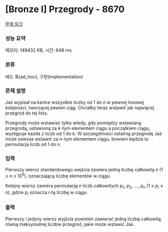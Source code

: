 # [Bronze I] Przegrody - 8670 

[문제 링크](https://www.acmicpc.net/problem/8670) 

### 성능 요약

메모리: 149432 KB, 시간: 648 ms

### 분류

애드 혹(ad_hoc), 구현(implementation)

### 문제 설명

<p>Jaś wypisał na kartce wszystkie liczby od 1 do <em>n</em> w pewnej losowej kolejności, tworzącej pewien ciąg. Chciałby teraz wstawić jak najwięcej przegród do tej listy.</p>

<p>Przegrody może wstawiać tylko wtedy, gdy pomiędzy wstawianą przegrodą, ustawioną za <em>k</em>-tym elementem ciągu a początkiem ciągu, występuje każda z liczb od 1 do <em>k</em>. W szczególności ostatnią przegrodę Jaś może zawsze wstawić za <em>n</em>-tym elementem ciągu, bowiem będzie to permutacja liczb od 1 do <em>n</em>.</p>

### 입력 

 <p>Pierwszy wiersz standardowego wejścia zawiera jedną liczbę całkowitą <em>n</em> (1 ≤ <em>n</em> ≤ 10<sup>6</sup>), oznaczającą liczbę elementów w ciągu.</p>

<p>Kolejny wiersz zawiera permutację <em>n</em> liczb całkowitych <em>p</em><sub>1</sub>, <em>p</em><sub>2</sub>, ..., <em>p<sub>n</sub></em> (1 ≤ <em>p<sub>i</sub></em> ≤ <em>n</em>), gdzie <em>p<sub>i</sub></em> oznacza <em>i</em>-tą liczbę w ciągu.</p>

### 출력 

 <p>Pierwszy i jedyny wiersz wyjścia powinien zawierać jedną liczbę całkowitą, równą maksymalnej liczbie przegród, jakie może wstawić Jaś.</p>

